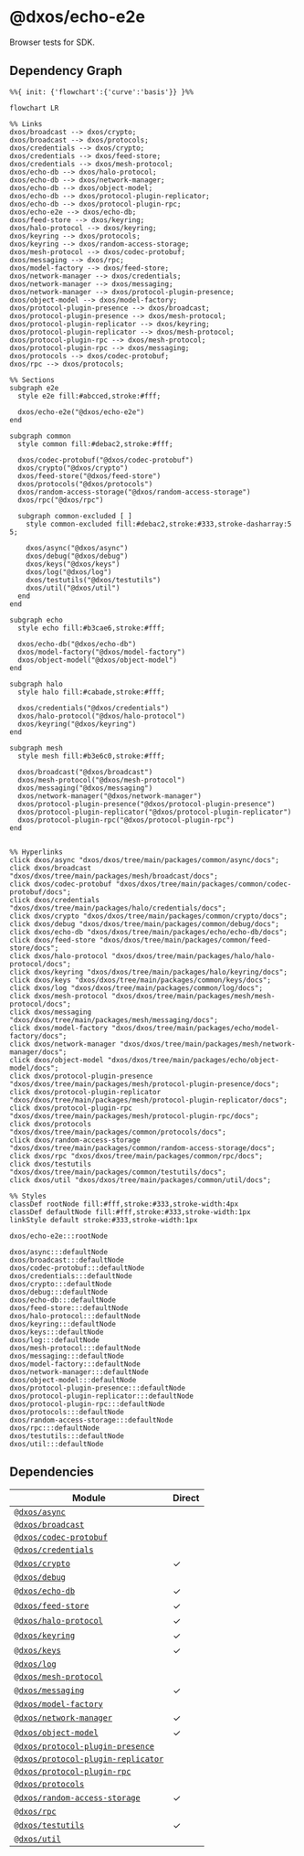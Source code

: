 # @dxos/echo-e2e

Browser tests for SDK.

## Dependency Graph

```mermaid
%%{ init: {'flowchart':{'curve':'basis'}} }%%

flowchart LR

%% Links
dxos/broadcast --> dxos/crypto;
dxos/broadcast --> dxos/protocols;
dxos/credentials --> dxos/crypto;
dxos/credentials --> dxos/feed-store;
dxos/credentials --> dxos/mesh-protocol;
dxos/echo-db --> dxos/halo-protocol;
dxos/echo-db --> dxos/network-manager;
dxos/echo-db --> dxos/object-model;
dxos/echo-db --> dxos/protocol-plugin-replicator;
dxos/echo-db --> dxos/protocol-plugin-rpc;
dxos/echo-e2e --> dxos/echo-db;
dxos/feed-store --> dxos/keyring;
dxos/halo-protocol --> dxos/keyring;
dxos/keyring --> dxos/protocols;
dxos/keyring --> dxos/random-access-storage;
dxos/mesh-protocol --> dxos/codec-protobuf;
dxos/messaging --> dxos/rpc;
dxos/model-factory --> dxos/feed-store;
dxos/network-manager --> dxos/credentials;
dxos/network-manager --> dxos/messaging;
dxos/network-manager --> dxos/protocol-plugin-presence;
dxos/object-model --> dxos/model-factory;
dxos/protocol-plugin-presence --> dxos/broadcast;
dxos/protocol-plugin-presence --> dxos/mesh-protocol;
dxos/protocol-plugin-replicator --> dxos/keyring;
dxos/protocol-plugin-replicator --> dxos/mesh-protocol;
dxos/protocol-plugin-rpc --> dxos/mesh-protocol;
dxos/protocol-plugin-rpc --> dxos/messaging;
dxos/protocols --> dxos/codec-protobuf;
dxos/rpc --> dxos/protocols;

%% Sections
subgraph e2e
  style e2e fill:#abcced,stroke:#fff;

  dxos/echo-e2e("@dxos/echo-e2e")
end

subgraph common
  style common fill:#debac2,stroke:#fff;

  dxos/codec-protobuf("@dxos/codec-protobuf")
  dxos/crypto("@dxos/crypto")
  dxos/feed-store("@dxos/feed-store")
  dxos/protocols("@dxos/protocols")
  dxos/random-access-storage("@dxos/random-access-storage")
  dxos/rpc("@dxos/rpc")

  subgraph common-excluded [ ]
    style common-excluded fill:#debac2,stroke:#333,stroke-dasharray:5 5;

    dxos/async("@dxos/async")
    dxos/debug("@dxos/debug")
    dxos/keys("@dxos/keys")
    dxos/log("@dxos/log")
    dxos/testutils("@dxos/testutils")
    dxos/util("@dxos/util")
  end
end

subgraph echo
  style echo fill:#b3cae6,stroke:#fff;

  dxos/echo-db("@dxos/echo-db")
  dxos/model-factory("@dxos/model-factory")
  dxos/object-model("@dxos/object-model")
end

subgraph halo
  style halo fill:#cabade,stroke:#fff;

  dxos/credentials("@dxos/credentials")
  dxos/halo-protocol("@dxos/halo-protocol")
  dxos/keyring("@dxos/keyring")
end

subgraph mesh
  style mesh fill:#b3e6c0,stroke:#fff;

  dxos/broadcast("@dxos/broadcast")
  dxos/mesh-protocol("@dxos/mesh-protocol")
  dxos/messaging("@dxos/messaging")
  dxos/network-manager("@dxos/network-manager")
  dxos/protocol-plugin-presence("@dxos/protocol-plugin-presence")
  dxos/protocol-plugin-replicator("@dxos/protocol-plugin-replicator")
  dxos/protocol-plugin-rpc("@dxos/protocol-plugin-rpc")
end


%% Hyperlinks
click dxos/async "dxos/dxos/tree/main/packages/common/async/docs";
click dxos/broadcast "dxos/dxos/tree/main/packages/mesh/broadcast/docs";
click dxos/codec-protobuf "dxos/dxos/tree/main/packages/common/codec-protobuf/docs";
click dxos/credentials "dxos/dxos/tree/main/packages/halo/credentials/docs";
click dxos/crypto "dxos/dxos/tree/main/packages/common/crypto/docs";
click dxos/debug "dxos/dxos/tree/main/packages/common/debug/docs";
click dxos/echo-db "dxos/dxos/tree/main/packages/echo/echo-db/docs";
click dxos/feed-store "dxos/dxos/tree/main/packages/common/feed-store/docs";
click dxos/halo-protocol "dxos/dxos/tree/main/packages/halo/halo-protocol/docs";
click dxos/keyring "dxos/dxos/tree/main/packages/halo/keyring/docs";
click dxos/keys "dxos/dxos/tree/main/packages/common/keys/docs";
click dxos/log "dxos/dxos/tree/main/packages/common/log/docs";
click dxos/mesh-protocol "dxos/dxos/tree/main/packages/mesh/mesh-protocol/docs";
click dxos/messaging "dxos/dxos/tree/main/packages/mesh/messaging/docs";
click dxos/model-factory "dxos/dxos/tree/main/packages/echo/model-factory/docs";
click dxos/network-manager "dxos/dxos/tree/main/packages/mesh/network-manager/docs";
click dxos/object-model "dxos/dxos/tree/main/packages/echo/object-model/docs";
click dxos/protocol-plugin-presence "dxos/dxos/tree/main/packages/mesh/protocol-plugin-presence/docs";
click dxos/protocol-plugin-replicator "dxos/dxos/tree/main/packages/mesh/protocol-plugin-replicator/docs";
click dxos/protocol-plugin-rpc "dxos/dxos/tree/main/packages/mesh/protocol-plugin-rpc/docs";
click dxos/protocols "dxos/dxos/tree/main/packages/common/protocols/docs";
click dxos/random-access-storage "dxos/dxos/tree/main/packages/common/random-access-storage/docs";
click dxos/rpc "dxos/dxos/tree/main/packages/common/rpc/docs";
click dxos/testutils "dxos/dxos/tree/main/packages/common/testutils/docs";
click dxos/util "dxos/dxos/tree/main/packages/common/util/docs";

%% Styles
classDef rootNode fill:#fff,stroke:#333,stroke-width:4px
classDef defaultNode fill:#fff,stroke:#333,stroke-width:1px
linkStyle default stroke:#333,stroke-width:1px

dxos/echo-e2e:::rootNode

dxos/async:::defaultNode
dxos/broadcast:::defaultNode
dxos/codec-protobuf:::defaultNode
dxos/credentials:::defaultNode
dxos/crypto:::defaultNode
dxos/debug:::defaultNode
dxos/echo-db:::defaultNode
dxos/feed-store:::defaultNode
dxos/halo-protocol:::defaultNode
dxos/keyring:::defaultNode
dxos/keys:::defaultNode
dxos/log:::defaultNode
dxos/mesh-protocol:::defaultNode
dxos/messaging:::defaultNode
dxos/model-factory:::defaultNode
dxos/network-manager:::defaultNode
dxos/object-model:::defaultNode
dxos/protocol-plugin-presence:::defaultNode
dxos/protocol-plugin-replicator:::defaultNode
dxos/protocol-plugin-rpc:::defaultNode
dxos/protocols:::defaultNode
dxos/random-access-storage:::defaultNode
dxos/rpc:::defaultNode
dxos/testutils:::defaultNode
dxos/util:::defaultNode
```

## Dependencies

| Module | Direct |
|---|---|
| [`@dxos/async`](../../../packages/common/async/docs/README.md) |  |
| [`@dxos/broadcast`](../../../packages/mesh/broadcast/docs/README.md) |  |
| [`@dxos/codec-protobuf`](../../../packages/common/codec-protobuf/docs/README.md) |  |
| [`@dxos/credentials`](../../../packages/halo/credentials/docs/README.md) |  |
| [`@dxos/crypto`](../../../packages/common/crypto/docs/README.md) | &check; |
| [`@dxos/debug`](../../../packages/common/debug/docs/README.md) |  |
| [`@dxos/echo-db`](../../../packages/echo/echo-db/docs/README.md) | &check; |
| [`@dxos/feed-store`](../../../packages/common/feed-store/docs/README.md) | &check; |
| [`@dxos/halo-protocol`](../../../packages/halo/halo-protocol/docs/README.md) | &check; |
| [`@dxos/keyring`](../../../packages/halo/keyring/docs/README.md) | &check; |
| [`@dxos/keys`](../../../packages/common/keys/docs/README.md) | &check; |
| [`@dxos/log`](../../../packages/common/log/docs/README.md) |  |
| [`@dxos/mesh-protocol`](../../../packages/mesh/mesh-protocol/docs/README.md) |  |
| [`@dxos/messaging`](../../../packages/mesh/messaging/docs/README.md) | &check; |
| [`@dxos/model-factory`](../../../packages/echo/model-factory/docs/README.md) |  |
| [`@dxos/network-manager`](../../../packages/mesh/network-manager/docs/README.md) | &check; |
| [`@dxos/object-model`](../../../packages/echo/object-model/docs/README.md) | &check; |
| [`@dxos/protocol-plugin-presence`](../../../packages/mesh/protocol-plugin-presence/docs/README.md) |  |
| [`@dxos/protocol-plugin-replicator`](../../../packages/mesh/protocol-plugin-replicator/docs/README.md) |  |
| [`@dxos/protocol-plugin-rpc`](../../../packages/mesh/protocol-plugin-rpc/docs/README.md) |  |
| [`@dxos/protocols`](../../../packages/common/protocols/docs/README.md) |  |
| [`@dxos/random-access-storage`](../../../packages/common/random-access-storage/docs/README.md) | &check; |
| [`@dxos/rpc`](../../../packages/common/rpc/docs/README.md) |  |
| [`@dxos/testutils`](../../../packages/common/testutils/docs/README.md) | &check; |
| [`@dxos/util`](../../../packages/common/util/docs/README.md) |  |
